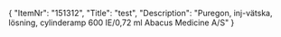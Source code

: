 {
  "ItemNr": "151312",
  "Title": "test",
  "Description": "Puregon, inj-vätska, lösning, cylinderamp 600 IE/0,72 ml Abacus Medicine A/S"
}